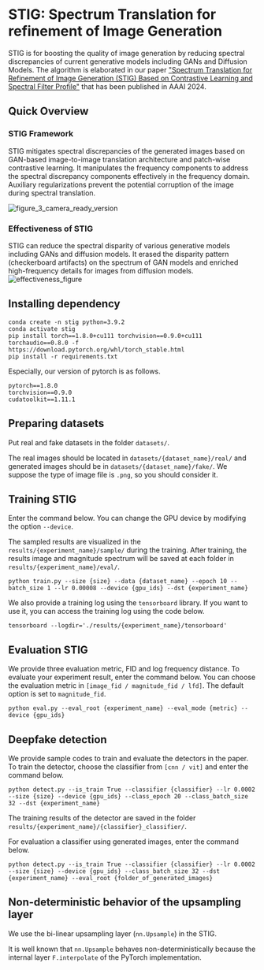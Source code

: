 # STIG: Spectrum Translation for refinement of Image Generation
STIG is for boosting the quality of image generation by reducing spectral discrepancies of current generative models including GANs and Diffusion Models. The algorithm is elaborated in our paper ["Spectrum Translation for Refinement of Image Generation (STIG) Based on Contrastive Learning and Spectral Filter Profile"](https://ojs.aaai.org/index.php/AAAI/article/view/28074/28154) that has been published in AAAI 2024.


## Quick Overview

### STIG Framework
STIG mitigates spectral discrepancies of the generated images based on GAN-based image-to-image translation architecture and patch-wise contrastive learning. It manipulates the frequency components to address the spectral discrepancy components effectively in the frequency domain. Auxiliary regularizations prevent the potential corruption of the image during spectral translation.

![figure_3_camera_ready_version](https://github.com/ykykyk112/STIG/assets/59644868/33fc02a5-c95f-43fb-a74a-c49486aa65b1)

### Effectiveness of STIG
STIG can reduce the spectral disparity of various generative models including GANs and diffusion models. It erased the disparity pattern (checkerboard artifacts) on the spectrum of GAN models and enriched high-frequency details for images from diffusion models.
![effectiveness_figure](https://github.com/ykykyk112/STIG/assets/59644868/bf19856b-5dfe-4d5d-b728-db7e10ee867a)

## Installing dependency
```
conda create -n stig python=3.9.2
conda activate stig
pip install torch==1.8.0+cu111 torchvision==0.9.0+cu111 torchaudio==0.8.0 -f https://download.pytorch.org/whl/torch_stable.html
pip install -r requirements.txt
```

Especially, our version of pytorch is as follows.
```
pytorch==1.8.0
torchvision==0.9.0
cudatoolkit==1.11.1
```

## Preparing datasets
Put real and fake datasets in the folder ```datasets/```.

The real images should be located in ```datasets/{dataset_name}/real/``` and generated images should be in ```datasets/{dataset_name}/fake/```. We suppose the type of image file is ```.png```, so you should consider it.

## Training STIG
Enter the command below. You can change the GPU device by modifying the option ```--device```.

The sampled results are visualized in the ```results/{experiment_name}/sample/``` during the training. After training, the results image and magnitude spectrum will be saved at each folder in ```results/{experiment_name}/eval/```.

```python train.py --size {size} --data {dataset_name} --epoch 10 --batch_size 1 --lr 0.00008 --device {gpu_ids} --dst {experiment_name}```

We also provide a training log using the ```tensorboard``` library. If you want to use it, you can access the training log using the code below.

```tensorboard --logdir='./results/{experiment_name}/tensorboard'```

## Evaluation STIG
We provide three evaluation metric, FID and log frequency distance. To evaluate your experiment result, enter the command below. You can choose the evaluation metric in ```[image_fid / magnitude_fid / lfd]```. The default option is set to ```magnitude_fid```.

```python eval.py --eval_root {experiment_name} --eval_mode {metric} --device {gpu_ids}```

## Deepfake detection
We provide sample codes to train and evaluate the detectors in the paper. To train the detector, choose the classifier from ```[cnn / vit]``` and enter the command below.

```python detect.py --is_train True --classifier {classifier} --lr 0.0002 --size {size} --device {gpu_ids} --class_epoch 20 --class_batch_size 32 --dst {experiment_name}```

The training results of the detector are saved in the folder ```results/{experiment_name}/{classifier}_classifier/```.

For evaluation a classifier using generated images, enter the command below.

```python detect.py --is_train True --classifier {classifier} --lr 0.0002 --size {size} --device {gpu_ids} --class_batch_size 32 --dst {experiment_name} --eval_root {folder_of_generated_images}```

## Non-deterministic behavior of the upsampling layer
We use the bi-linear upsampling layer (```nn.Upsample```) in the STIG.

It is well known that ```nn.Upsample``` behaves non-deterministically because the internal layer ```F.interpolate``` of the PyTorch implementation.


